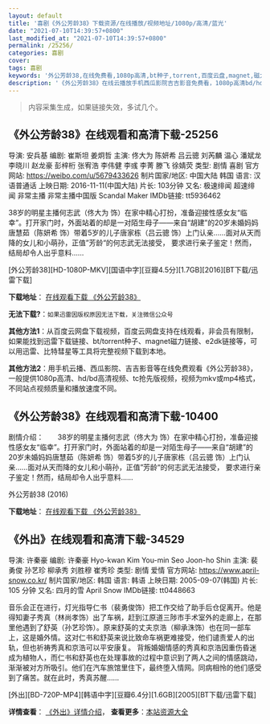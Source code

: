 ```yaml
---
layout: default
title: '喜剧《外公芳龄38》下载资源/在线播放/视频地址/1080p/高清/蓝光'
date: "2021-07-10T14:39:57+0800"
last_modified_at: "2021-07-10T14:39:57+0800"
permalink: /25256/
categories: 喜剧
cover:
tags: 喜剧
keywords: '外公芳龄38,在线免费看,1080p高清,bt种子,torrent,百度云盘,magnet,磁力链,迅雷下载资源'
description: '《外公芳龄38》在线云播放手机西瓜影院吉吉影音免费看，1080p高清bd/hd未删减完整版和tc抢先枪版，mkv/mp4格式，附带bt/torrent种子、magnet/磁力链、百度云盘、网盘资源迅雷下载链接'
---
```


>内容采集生成，如果链接失效，多试几个。


## 《外公芳龄38》在线观看和高清下载-25256

导演: 安兵基 编剧: 崔斯坦 姜炯哲 主演: 佟大为 陈妍希 吕云骢 刘芮麟 温心 潘斌龙 李晓川 赵龙豪 彭梓桁 张宥浩 李伟健 李彧 李菁 滕飞 徐婧荧 类型: 剧情 喜剧 官方网站: https://weibo.com/u/5679433626 制片国家/地区: 中国大陆 韩国 语言: 汉语普通话 上映日期: 2016-11-11(中国大陆) 片长: 103分钟 又名: 极速绯闻 超速绯闻 非常主播 非常主播中国版 Scandal Maker IMDb链接: tt5936462

38岁的明星主播何志武（佟大为 饰）在家中精心打扮，准备迎接性感女友“临幸”。打开家门时，外面站着的却是一对陌生母子——来自“胡建”的20岁未婚妈妈唐慧茹（陈妍希 饰）带着5岁的儿子唐家栋（吕云骢 饰）上门认亲……面对从天而降的女儿和小萌孙，正值”芳龄“的何志武无法接受， 要求进行亲子鉴定！然而，结局却令人出乎意料……


[外公芳龄38][HD-1080P-MKV][国语中字][豆瓣4.5分][1.7GB][2016][BT下载/迅雷下载]

**下载地址**： [在线观看下载 《外公芳龄38》](https://www.btdx8.com/torrent/scandal_maker_2016.html) 


**无法下载?**：`如果迅雷因版权原因无法下载，关注微信公众号 `

**其他方法1**：从百度云网盘下载视频，百度云网盘支持在线观看，非会员有限制，如果能找到迅雷下载链接、bt/torrent种子、magnet磁力链接、e2dk链接等，可以用迅雷、比特彗星等工具将完整视频下载到本地。

**其他方法2**：用手机云播、西瓜影院、吉吉影音等在线免费观看《外公芳龄38》，一般提供1080p高清、hd/bd高清视频、tc抢先版视频，视频为mkv或mp4格式，不同站点视频质量和播放速度不同。


## 《外公芳龄38》在线观看和高清下载-10400

剧情介绍：　　38岁的明星主播何志武（佟大为 饰）在家中精心打扮，准备迎接性感女友“临幸”。打开家门时，外面站着的却是一对陌生母子——来自“胡建”的20岁未婚妈妈唐慧茹（陈妍希 饰）带着5岁的儿子唐家栋（吕云骢 饰）上门认亲……面对从天而降的女儿和小萌孙，正值”芳龄“的何志武无法接受， 要求进行亲子鉴定！然而，结局却令人出乎意料……


外公芳龄38 (2016)

**下载地址**： [在线观看下载 《外公芳龄38》](https://www.btbtdy.me/btdy/dy8376.html) 


## 《外出》在线观看和高清下载-34529

导演: 许秦豪 编剧: 许秦豪 Hyo-kwan Kim You-min Seo Joon-ho Shin 主演: 裴勇俊 孙艺珍 柳承秀 刘胜穆 崔秀珍 类型: 剧情 爱情 官方网站: https://www.april-snow.co.kr/ 制片国家/地区: 韩国 语言: 韩语 上映日期: 2005-09-07(韩国) 片长: 105 分钟 又名: 四月的雪 April Snow IMDb链接: tt0448663

音乐会正在进行，灯光指导仁书（裴勇俊饰）把工作交给了助手后仓促离开。他是得知妻子秀真（林尚孝饰）出了车祸，赶到江原道三陟市手术室外的走廊上，在那里他遇到了舒英（孙艺珍饰）。原来舒英的丈夫京浩（柳承洙饰）也在同一部车上，这是婚外情。这对仁书和舒英来说比致命车祸更难接受，他们谴责爱人的出轨，但也祈祷秀真和京浩可以平安康复。 背叛婚姻情感的秀真和京浩因重伤昏迷成为植物人，而仁书和舒英也在处理事故的过程中意识到了两人之间的情感跳动，渐渐被对方所吸引。他们在汽车旅馆里住下，最终堕入情网。同病相怜的他们感受到了痛苦。就在此时，秀真苏醒……


[外出][BD-720P-MP4][韩语中字][豆瓣6.4分][1.6GB][2005][BT下载/迅雷下载]

**详情查看**： [《外出》详情介绍](/movie/34529/)， **查看更多**：[本站资源大全](/movie/t/all/)

